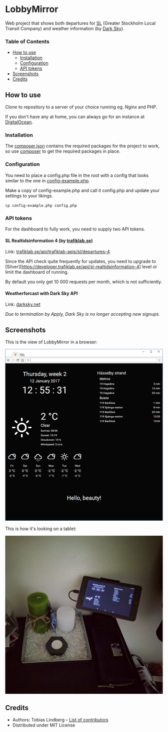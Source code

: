 # LobbyMirror

Web project that shows both departures for [SL](https://sl.se) (Greater Stockholm Local Transit Company) and weather information (by [Dark Sky](https://darksky.net)).

### Table of Contents

- [How to use](#how-to-use)
  - [Installation](#installation)
  - [Configuration](#configuration)
  - [API tokens](#api-tokens)
- [Screenshots](#screenshots)
- [Credits](#credits)

## How to use

Clone to repository to a server of your choice running eg. Nginx and PHP.

If you don't have any at home, you can always go for an instance at [DigitalOcean](https://m.do.co/c/452a006a298d).

### Installation

The [composer.json](./composer.json) contains the required packages for the project to work, so use [composer](https://getcomposer.org) to get the required packages in place.

### Configuration

You need to place a config.php file in the root with a config that looks similar to the one in [config-example.php](./config-example.php).

Make a copy of config-example.php and call it config.php and update your settings to your likings.

```shell
cp config-example.php config.php
```

### API tokens

For the dashboard to fully work, you need to supply two API tokens.

#### SL Realtidsinformation 4 (by [trafiklab.se](https://www.trafiklab.se))

Link: [trafiklab.se/api/trafiklab-apis/sl/departures-4](https://developer.trafiklab.se/api/sl-realtidsinformation-4)

Since the API check quite frequently for updates, you need to upgrade to [Silver][https://developer.trafiklab.se/api/sl-realtidsinformation-4] level or limit the dashboard of running.

By default you only get 10 000 requests per month, which is not sufficiently.

#### Weatherforcast with Dark Sky API

Link: [darksky.net](https://darksky.net)

_Due to termination by Apply, Dark Sky is no longer accepting new signups._

## Screenshots

This is the view of LobbyMirror in a browser:

![LobbyMirror in a browser](./screenshots/lobbymirror.png)

This is how it's looking on a tablet:

![LobbyMirror on a tablet](./screenshots/lobbymirror-tablet.jpg)



## Credits

- Authors: Tobias Lindberg – [List of contributors](https://github.com/tobiasehlert/teslamateapi/graphs/contributors)
- Distributed under MIT License
